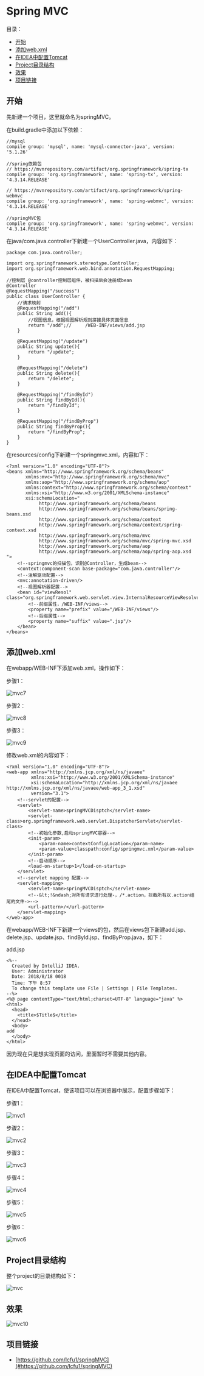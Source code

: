 # Spring MVC

目录：

- [开始](#开始)
- [添加web.xml](#添加web.xml)
- [在IDEA中配置Tomcat](#在idea中配置tomcat)
- [Project目录结构](#project目录结构)
- [效果](#效果)
- [项目链接](#项目链接)

## 开始

先新建一个项目，这里就命名为springMVC。

在build.gradle中添加以下依赖：

```
//mysql
compile group: 'mysql', name: 'mysql-connector-java', version: '5.1.26'

//spring依赖包
// https://mvnrepository.com/artifact/org.springframework/spring-tx
compile group: 'org.springframework', name: 'spring-tx', version: '4.3.14.RELEASE'

// https://mvnrepository.com/artifact/org.springframework/spring-webmvc
compile group: 'org.springframework', name: 'spring-webmvc', version: '4.3.14.RELEASE'

//springMVC包
compile group: 'org.springframework', name: 'spring-webmvc', version: '4.3.14.RELEASE'
```

在java/com.java.controller下新建一个UserController.java，内容如下：

```
package com.java.controller;

import org.springframework.stereotype.Controller;
import org.springframework.web.bind.annotation.RequestMapping;

//控制层 @controller控制层组件，被扫描后会注册成bean
@Controller
@RequestMapping("/success")
public class UserController {
    //请求映射
    @RequestMapping("/add")
    public String add(){
        //视图信息，根据视图解析规则拼接具体页面信息
        return "/add";//     /WEB-INF/views/add.jsp
    }

    @RequestMapping("/update")
    public String update(){
        return "/update";
    }

    @RequestMapping("/delete")
    public String delete(){
        return "/delete";
    }

    @RequestMapping("/findById")
    public String findById(){
        return "/findById";
    }

    @RequestMapping("/findByProp")
    public String findByProp(){
        return "/findByProp";
    }
}
```

在resources/config下新建一个springmvc.xml，内容如下：

```
<?xml version="1.0" encoding="UTF-8"?>
<beans xmlns="http://www.springframework.org/schema/beans"
       xmlns:mvc="http://www.springframework.org/schema/mvc"
       xmlns:aop="http://www.springframework.org/schema/aop"
       xmlns:context="http://www.springframework.org/schema/context"
       xmlns:xsi="http://www.w3.org/2001/XMLSchema-instance"
       xsi:schemaLocation="
            http://www.springframework.org/schema/beans
            http://www.springframework.org/schema/beans/spring-beans.xsd
            http://www.springframework.org/schema/context
            http://www.springframework.org/schema/context/spring-context.xsd
            http://www.springframework.org/schema/mvc
            http://www.springframework.org/schema/mvc/spring-mvc.xsd
            http://www.springframework.org/schema/aop
            http://www.springframework.org/schema/aop/spring-aop.xsd ">
    <!--springmvc的扫描包，识别@Controller，生成bean-->
    <context:component-scan base-package="com.java.controller"/>
    <!--注解驱动配置-->
    <mvc:annotation-driven/>
    <!--视图解析器配置-->
    <bean id="viewResol" class="org.springframework.web.servlet.view.InternalResourceViewResolver">
        <!--前缀属性，/WEB-INF/views-->
        <property name="prefix" value="/WEB-INF/views"/>
        <!--后缀属性-->
        <property name="suffix" value=".jsp"/>
    </bean>
</beans>
```

## 添加web.xml

在webapp/WEB-INF下添加web.xml，操作如下：

步骤1：

![mvc7](https://raw.githubusercontent.com/lcfu1/Note/master/JavaWeb/image/mvc7.PNG)

步骤2：

![mvc8](https://raw.githubusercontent.com/lcfu1/Note/master/JavaWeb/image/mvc8.PNG)

步骤3：

![mvc9](https://raw.githubusercontent.com/lcfu1/Note/master/JavaWeb/image/mvc9.PNG)

修改web.xml的内容如下：

```
<?xml version="1.0" encoding="UTF-8"?>
<web-app xmlns="http://xmlns.jcp.org/xml/ns/javaee"
         xmlns:xsi="http://www.w3.org/2001/XMLSchema-instance"
         xsi:schemaLocation="http://xmlns.jcp.org/xml/ns/javaee http://xmlns.jcp.org/xml/ns/javaee/web-app_3_1.xsd"
         version="3.1">
    <!--servlet的配置-->
    <servlet>
        <servlet-name>springMVCDisptch</servlet-name>
        <servlet-class>org.springframework.web.servlet.DispatcherServlet</servlet-class>
        <!--初始化参数,启动springMVC容器-->
        <init-param>
            <param-name>contextConfigLocation</param-name>
            <param-value>classpath:config/springmvc.xml</param-value>
        </init-param>
        <!--启动顺序-->
        <load-on-startup>1</load-on-startup>
    </servlet>
    <!--servlet mapping 配置-->
    <servlet-mapping>
        <servlet-name>springMVCDisptch</servlet-name>
        <!--&lt;!&ndash;对所有请求进行处理-，/*.action，拦截所有以.action结尾的文件->-->
        <url-pattern>/</url-pattern>
    </servlet-mapping>
</web-app>
```

在webapp/WEB-INF下新建一个views的包，然后在views包下新建add.jsp、delete.jsp、update.jsp、findById.jsp、findByProp.java，如下：

add.jsp

```
<%--
  Created by IntelliJ IDEA.
  User: Administrator
  Date: 2018/8/18 0018
  Time: 下午 8:57
  To change this template use File | Settings | File Templates.
--%>
<%@ page contentType="text/html;charset=UTF-8" language="java" %>
<html>
  <head>
    <title>$Title$</title>
  </head>
  <body>
add
  </body>
</html>
```

因为现在只是想实现页面的访问，里面暂时不需要其他内容。

## 在IDEA中配置Tomcat

在IDEA中配置Tomcat，使该项目可以在浏览器中展示，配置步骤如下：

步骤1：

![mvc1](https://raw.githubusercontent.com/lcfu1/Note/master/JavaWeb/image/mvc1.PNG)

步骤2：

![mvc2](https://raw.githubusercontent.com/lcfu1/Note/master/JavaWeb/image/mvc2.PNG)

步骤3：

![mvc3](https://raw.githubusercontent.com/lcfu1/Note/master/JavaWeb/image/mvc3.PNG)

步骤4：

![mvc4](https://raw.githubusercontent.com/lcfu1/Note/master/JavaWeb/image/mvc4.PNG)

步骤5：

![mvc5](https://raw.githubusercontent.com/lcfu1/Note/master/JavaWeb/image/mvc5.PNG)

步骤6：

![mvc6](https://raw.githubusercontent.com/lcfu1/Note/master/JavaWeb/image/mvc6.PNG)

## Project目录结构

整个project的目录结构如下：

![mvc](https://raw.githubusercontent.com/lcfu1/Note/master/JavaWeb/image/mvc.PNG)

## 效果

![mvc10](https://raw.githubusercontent.com/lcfu1/Note/master/JavaWeb/image/mvc10.PNG)

## 项目链接

- [https://github.com/lcfu1/springMVC](#https://github.com/lcfu1/springMVC)

